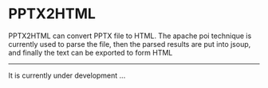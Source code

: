 # PPTX2HTML

PPTX2HTML can convert PPTX file to HTML. The apache poi technique is currently used to parse the file, then the parsed results are put into jsoup, and finally the text can be exported to form HTML 


-------

It is currently under development ...